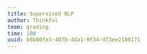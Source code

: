 ```yaml
---
title: Supervised NLP
author: Thinkful
team: grading
time: 180
uuid: b6b80fe3-407b-4da1-9f34-d73ee2180171
---
```


<jupyter notebook-name="4.4.2 Supervised NLP" course-code="DSBC" />